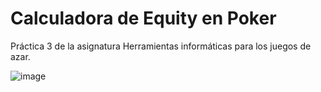 # Calculadora de Equity en Poker
Práctica 3 de la asignatura Herramientas informáticas para los juegos de azar.

![image](https://user-images.githubusercontent.com/72865314/157660225-f036b304-2e0a-4ebd-9f39-acb7a2c77433.png)
